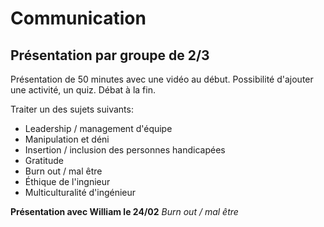 # Communication

## Présentation par groupe de 2/3

Présentation de 50 minutes avec une vidéo au début.
Possibilité d'ajouter une activité, un quiz.
Débat à la fin.

Traiter un des sujets suivants:

- Leadership / management d'équipe
- Manipulation et déni
- Insertion / inclusion des personnes handicapées
- Gratitude
- Burn out / mal être
- Éthique de l'ingnieur
- Multiculturalité d'ingénieur

**Présentation avec William le 24/02**
*Burn out / mal être*


